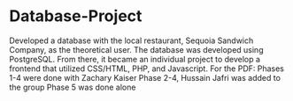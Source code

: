 # Database-Project
Developed a database with the local restaurant, Sequoia Sandwich Company, as the theoretical user. The database was developed using PostgreSQL. From there, it became an individual project to develop a frontend that utilized CSS/HTML, PHP, and Javascript.
For the PDF:
Phases 1-4 were done with Zachary Kaiser
Phase 2-4, Hussain Jafri was added to the group
Phase 5 was done alone
